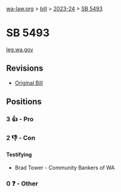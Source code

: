 [wa-law.org](/) > [bill](/bill/) > [2023-24](/bill/2023-24/) > [SB 5493](/bill/2023-24/sb/5493/)

# SB 5493
[leg.wa.gov](https://app.leg.wa.gov/billsummary?BillNumber=5493&Year=2023&Initiative=false)

## Revisions
* [Original Bill](1/)

## Positions
### 3 👍 - Pro

### 2 👎 - Con
#### Testifying
* Brad Tower - Community Bankers of WA

### 0 ❓ - Other
